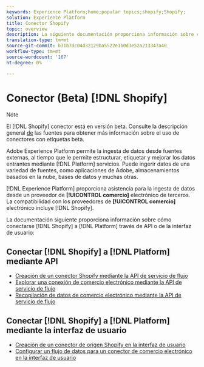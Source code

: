 ```yaml
---
keywords: Experience Platform;home;popular topics;shopify;Shopify;
solution: Experience Platform
title: Conector Shopify
topic: overview
description: La siguiente documentación proporciona información sobre cómo conectar Shopify a la plataforma mediante API o la interfaz de usuario.
translation-type: tm+mt
source-git-commit: b31b7dc04d32129ba5522e1b0d3e52a213347a40
workflow-type: tm+mt
source-wordcount: '167'
ht-degree: 0%

---
```



# Conector (Beta) [!DNL Shopify]

>[!NOTE]
>
>El [!DNL Shopify] conector está en versión beta. Consulte la descripción general [de](../../home.md#terms-and-conditions) las fuentes para obtener más información sobre el uso de conectores con etiquetas beta.

Adobe Experience Platform permite la ingesta de datos desde fuentes externas, al tiempo que le permite estructurar, etiquetar y mejorar los datos entrantes mediante [!DNL Platform] servicios. Puede ingerir datos de una variedad de fuentes, como aplicaciones de Adobe, almacenamientos basados en la nube, bases de datos y muchas otras.

[!DNL Experience Platform] proporciona asistencia para la ingesta de datos desde un proveedor de **[!UICONTROL comercio]** electrónico de terceros. La compatibilidad con los proveedores de **[!UICONTROL comercio]** electrónico incluye [!DNL Shopify].

La documentación siguiente proporciona información sobre cómo conectarse [!DNL Shopify] a [!DNL Platform] través de API o de la interfaz de usuario:

## Conectar [!DNL Shopify] a [!DNL Platform] mediante API

- [Creación de un conector Shopify mediante la API de servicio de flujo](../../tutorials/api/create/ecommerce/shopify.md)
- [Explorar una conexión de comercio electrónico mediante la API de servicio de flujo](../../tutorials/api/explore/ecommerce.md)
- [Recopilación de datos de comercio electrónico mediante la API de servicio de flujo](../../tutorials/api/collect/ecommerce.md)

## Conectar [!DNL Shopify] a [!DNL Platform] mediante la interfaz de usuario

- [Creación de un conector de origen Shopify en la interfaz de usuario](../../tutorials/ui/create/ecommerce/shopify.md)
- [Configurar un flujo de datos para un conector de comercio electrónico en la interfaz de usuario](../../tutorials/ui/dataflow/ecommerce.md)